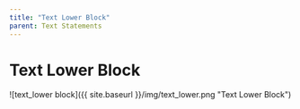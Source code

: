 ```yaml
---
title: "Text Lower Block"
parent: Text Statements
---
```

# Text Lower Block
![text_lower block]({{ site.baseurl }}/img/text_lower.png "Text Lower Block")
